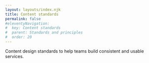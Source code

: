 ```yaml
---
layout: layouts/index.njk
title: Content standards
permalink: false
#eleventyNavigation:
#  key: Content standards
#  parent: Standards and principles
#  order: 20
---
```


Content design standards to help teams build consistent and usable services.
